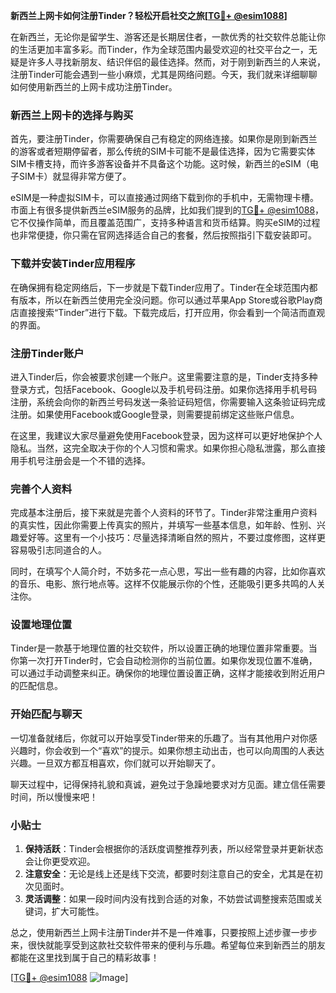 **新西兰上网卡如何注册Tinder？轻松开启社交之旅[[TG💪+ @esim1088](https://t.me/s/esim1088)]**

在新西兰，无论你是留学生、游客还是长期居住者，一款优秀的社交软件总能让你的生活更加丰富多彩。而Tinder，作为全球范围内最受欢迎的社交平台之一，无疑是许多人寻找新朋友、结识伴侣的最佳选择。然而，对于刚到新西兰的人来说，注册Tinder可能会遇到一些小麻烦，尤其是网络问题。今天，我们就来详细聊聊如何使用新西兰的上网卡成功注册Tinder。

### 新西兰上网卡的选择与购买

首先，要注册Tinder，你需要确保自己有稳定的网络连接。如果你是刚到新西兰的游客或者短期停留者，那么传统的SIM卡可能不是最佳选择，因为它需要实体SIM卡槽支持，而许多游客设备并不具备这个功能。这时候，新西兰的eSIM（电子SIM卡）就显得非常方便了。

eSIM是一种虚拟SIM卡，可以直接通过网络下载到你的手机中，无需物理卡槽。市面上有很多提供新西兰eSIM服务的品牌，比如我们提到的[TG💪+ @esim1088](https://t.me/s/esim1088)，它不仅操作简单，而且覆盖范围广，支持多种语言和货币结算。购买eSIM的过程也非常便捷，你只需在官网选择适合自己的套餐，然后按照指引下载安装即可。

### 下载并安装Tinder应用程序

在确保拥有稳定网络后，下一步就是下载Tinder应用了。Tinder在全球范围内都有版本，所以在新西兰使用完全没问题。你可以通过苹果App Store或谷歌Play商店直接搜索“Tinder”进行下载。下载完成后，打开应用，你会看到一个简洁而直观的界面。

### 注册Tinder账户

进入Tinder后，你会被要求创建一个账户。这里需要注意的是，Tinder支持多种登录方式，包括Facebook、Google以及手机号码注册。如果你选择用手机号码注册，系统会向你的新西兰号码发送一条验证码短信，你需要输入这条验证码完成注册。如果使用Facebook或Google登录，则需要提前绑定这些账户信息。

在这里，我建议大家尽量避免使用Facebook登录，因为这样可以更好地保护个人隐私。当然，这完全取决于你的个人习惯和需求。如果你担心隐私泄露，那么直接用手机号注册会是一个不错的选择。

### 完善个人资料

完成基本注册后，接下来就是完善个人资料的环节了。Tinder非常注重用户资料的真实性，因此你需要上传真实的照片，并填写一些基本信息，如年龄、性别、兴趣爱好等。这里有一个小技巧：尽量选择清晰自然的照片，不要过度修图，这样更容易吸引志同道合的人。

同时，在填写个人简介时，不妨多花一点心思，写出一些有趣的内容，比如你喜欢的音乐、电影、旅行地点等。这样不仅能展示你的个性，还能吸引更多共鸣的人关注你。

### 设置地理位置

Tinder是一款基于地理位置的社交软件，所以设置正确的地理位置非常重要。当你第一次打开Tinder时，它会自动检测你的当前位置。如果你发现位置不准确，可以通过手动调整来纠正。确保你的地理位置设置正确，这样才能接收到附近用户的匹配信息。

### 开始匹配与聊天

一切准备就绪后，你就可以开始享受Tinder带来的乐趣了。当有其他用户对你感兴趣时，你会收到一个“喜欢”的提示。如果你想主动出击，也可以向周围的人表达兴趣。一旦双方都互相喜欢，你们就可以开始聊天了。

聊天过程中，记得保持礼貌和真诚，避免过于急躁地要求对方见面。建立信任需要时间，所以慢慢来吧！

### 小贴士

1. **保持活跃**：Tinder会根据你的活跃度调整推荐列表，所以经常登录并更新状态会让你更受欢迎。
2. **注意安全**：无论是线上还是线下交流，都要时刻注意自己的安全，尤其是在初次见面时。
3. **灵活调整**：如果一段时间内没有找到合适的对象，不妨尝试调整搜索范围或关键词，扩大可能性。

总之，使用新西兰上网卡注册Tinder并不是一件难事，只要按照上述步骤一步步来，很快就能享受到这款社交软件带来的便利与乐趣。希望每位来到新西兰的朋友都能在这里找到属于自己的精彩故事！

[[TG💪+ @esim1088](https://t.me/s/esim1088) ![Image](https://i.postimg.cc/4NQfJmqS/Snipaste-2025-05-13-00-14-12.png)]